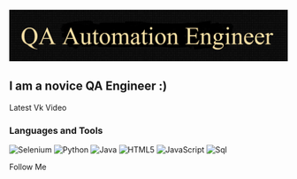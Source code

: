 [![Header](https://github.com/Asadjon31/Asadjon31/blob/main/assets/image.png)](https://vk.com/id679285839)

## I am a novice QA Engineer :)

Latest Vk Video

### Languages and Tools

![Selenium](https://img.shields.io/badge/-Selenium-090909?style=for-the-badge&logo=Selenium)
![Python](https://img.shields.io/badge/-Python-090909?style=for-the-badge&logo=Python)
![Java](https://img.shields.io/badge/-Java-080808?style=for-the-badge&logo=Oracle&logoColor=FF4103)
![HTML5](https://img.shields.io/badge/-HTML5-090909?style=for-the-badge&logo=HTML5)
![JavaScript](https://img.shields.io/badge/-JavaScript-090909?style=for-the-badge&logo=JavaScript)
![Sql](https://img.shields.io/badge/-Sql-090909?style=for-the-badge&logo=MYSQL&logoColor=)

Follow Me
